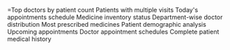 =Top doctors by patient count
Patients with multiple visits
Today's appointments schedule
Medicine inventory status
Department-wise doctor distribution
Most prescribed medicines
Patient demographic analysis
Upcoming appointments
Doctor appointment schedules
Complete patient medical history
